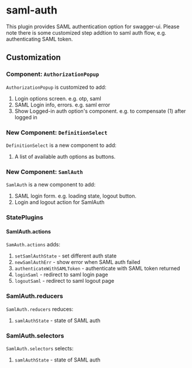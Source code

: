# saml-auth

This plugin provides SAML authentication option for swagger-ui. Please note there is some customized step addtion to saml auth flow, e.g. authenticating SAML token.

## Customization

### Component: `AuthorizationPopup`

`AuthorizationPopup` is customized to add:
1. Login options screen.  e.g. otp, saml
2. SAML Login info, errors. e.g. saml error
3. Show Logged-in auth option's component. e.g. to compensate (1) after logged in

### New Component: `DefinitionSelect`

`DefinitionSelect` is a new component to add:
1. A list of available auth options as buttons.

### New Component: `SamlAuth`

`SamlAuth` is a new component to add:
1. SAML login form. e.g. loading state, logout button.
2. Login and logout action for SamlAuth

### StatePlugins

#### SamlAuth.actions

`SamAuth.actions` adds:
1. `setSamlAuthState` - set different auth state
2. `newSamlAuthErr` - show error when SAML auth failed
3. `authenticateWithSAMLToken` - authenticate with SAML token returned
4. `loginSaml` - redirect to saml login page
5. `logoutSaml` - redirect to saml logout page

### SamlAuth.reducers

`SamlAuth.reducers` reduces:
1. `samlAuthState` - state of SAML auth

### SamlAuth.selectors

`SamlAuth.selectors` selects:
1. `samlAuthState` - state of SAML auth
